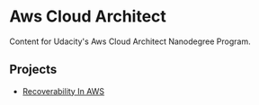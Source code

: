 # Aws Cloud Architect

Content for Udacity's Aws Cloud Architect Nanodegree Program.

## Projects

- [Recoverability In AWS](./recoverability)
